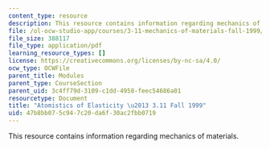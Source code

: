 ```yaml
---
content_type: resource
description: This resource contains information regarding mechanics of materials.
file: /ol-ocw-studio-app/courses/3-11-mechanics-of-materials-fall-1999/47b8bb075c947c20da6f30ac2fbb0719_MIT3_11F99_elas_2.pdf
file_size: 388117
file_type: application/pdf
learning_resource_types: []
license: https://creativecommons.org/licenses/by-nc-sa/4.0/
ocw_type: OCWFile
parent_title: Modules
parent_type: CourseSection
parent_uid: 3c4ff79d-3109-c1dd-4958-feec54686a01
resourcetype: Document
title: "Atomistics of Elasticity \u2013 3.11 Fall 1999"
uid: 47b8bb07-5c94-7c20-da6f-30ac2fbb0719
---
```

This resource contains information regarding mechanics of materials.